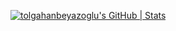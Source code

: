 [![tolgahanbeyazoglu's GitHub | Stats](https://stats.quine.sh/tolgahanbeyazoglu/github?theme=dark)](https://quine.sh?utm_source=widgets&utm_campaign=tolgahanbeyazoglu)
